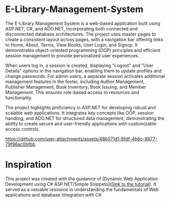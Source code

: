 # E-Library-Management-System
The E-Library Management System is a web-based application built using ASP.NET, C#, and ADO.NET, incorporating both connected and disconnected database architectures. The project uses master pages to create a consistent layout across pages, with a navigation bar offering links to Home, About, Terms, View Books, User Login, and Signup. It demonstrates object-oriented programming (OOP) principles and efficient session management to provide personalized user experiences.

When users log in, a session is created, displaying "Logout" and "User Details" options in the navigation bar, enabling them to update profiles and change passwords. For admin users, a separate session activates additional management features in the footer, including Author Management, Publisher Management, Book Inventory, Book Issuing, and Member Management. This ensures role-based access to resources and functionality.

The project highlights proficiency in ASP.NET for developing robust and scalable web applications. It integrates key concepts like OOP, session handling, and ADO.NET for structured data management, demonstrating the ability to create secure and user-friendly applications with customizable access controls.




https://github.com/user-attachments/assets/48b571d1-8fdf-4b6c-9877-79f96ac0bfbb



# Inspiration
This project was created with the guidance of [Dynamic Web Application Development using C# ASP.NET/Simple Snippets]([[link to the tutorial](https://www.youtube.com/watch?v=HTgvH83Emm0&list=PLdRq0mbeEBmzDSsIBOK_IcgWcQVydDMxH&ab_channel=BTechDays](https://www.youtube.com/watch?v=8_eMgS6UszY&list=PLIY8eNdw5tW_ZQawyxK0Dd1cZXwcNFWn8&ab_channel=SimpleSnippets))). It served as a valuable resource in understanding the fundamentals of Web applications and database integration with C#.




